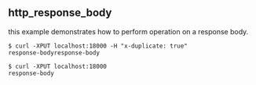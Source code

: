 ## http_response_body

this example demonstrates how to perform operation on a response body.


```
$ curl -XPUT localhost:18000 -H "x-duplicate: true"
response-bodyresponse-body

$ curl -XPUT localhost:18000
response-body
```
